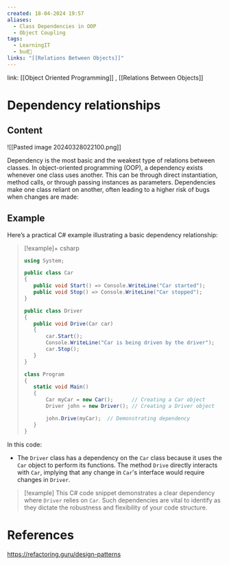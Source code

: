 ```yaml
---
created: 18-04-2024 19:57
aliases:
  - Class Dependencies in OOP
  - Object Coupling
tags:
  - LearningIT
  - bud🌿
links: "[[Relations Between Objects]]"
---
```


link: [[Object Oriented Programming]] , [[Relations Between Objects]]

# Dependency relationships

## Content

![[Pasted image 20240328022100.png]]

Dependency is the most basic and the weakest type of relations between classes. In object-oriented programming (OOP), a dependency exists whenever one class uses another. This can be through direct instantiation, method calls, or through passing instances as parameters. Dependencies make one class reliant on another, often leading to a higher risk of bugs when changes are made:

## Example

Here’s a practical C# example illustrating a basic dependency relationship:

> [!example]+ csharp
>``` csharp
>using System;
>
>public class Car
>{
>    public void Start() => Console.WriteLine("Car started");
>    public void Stop() => Console.WriteLine("Car stopped");
>}
>
>public class Driver
>{
>    public void Drive(Car car)
>    {
>        car.Start();
>        Console.WriteLine("Car is being driven by the driver");
>        car.Stop();
>    }
>}
>
>class Program
>{
>    static void Main()
>    {
>        Car myCar = new Car();      // Creating a Car object
>        Driver john = new Driver(); // Creating a Driver object
>
>        john.Drive(myCar);  // Demonstrating dependency
>    }
>}
>
>```

In this code:

- The `Driver` class has a dependency on the `Car` class because it uses the `Car` object to perform its functions. The method `Drive` directly interacts with `Car`, implying that any change in `Car`'s interface would require changes in `Driver`.

> [!example] 
> This C# code snippet demonstrates a clear dependency where `Driver` relies on `Car`. Such dependencies are vital to identify as they dictate the robustness and flexibility of your code structure.

# References

https://refactoring.guru/design-patterns

